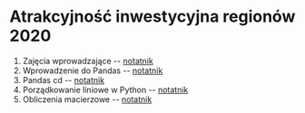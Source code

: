 # Atrakcyjność inwestycyjna regionów 2020

1. Zajęcia wprowadzające -- [notatnik](notebooks/0_init.ipynb) 
2. Wprowadzenie do Pandas -- [notatnik](notebooks/1_przetwarzanie.ipynb) 
3. Pandas cd -- [notatnik](notebooks/2_pandas_podsumowanie.ipynb) 
4. Porządkowanie liniowe w Python -- [notatnik](notebooks/3_porzadkowanie.ipynb) 
5. Obliczenia macierzowe -- [notatnik](notebooks/5_numpy.ipynb)
